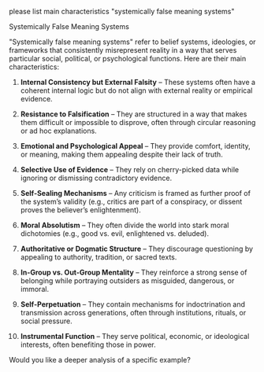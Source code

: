 please list main characteristics "systemically false meaning systems"

Systemically False Meaning Systems

"Systemically false meaning systems" refer to belief systems, ideologies, or frameworks that consistently misrepresent reality in a way that serves particular social, political, or psychological functions. Here are their main characteristics:

1. **Internal Consistency but External Falsity** – These systems often have a coherent internal logic but do not align with external reality or empirical evidence.

2. **Resistance to Falsification** – They are structured in a way that makes them difficult or impossible to disprove, often through circular reasoning or ad hoc explanations.

3. **Emotional and Psychological Appeal** – They provide comfort, identity, or meaning, making them appealing despite their lack of truth.

4. **Selective Use of Evidence** – They rely on cherry-picked data while ignoring or dismissing contradictory evidence.

5. **Self-Sealing Mechanisms** – Any criticism is framed as further proof of the system’s validity (e.g., critics are part of a conspiracy, or dissent proves the believer’s enlightenment).

6. **Moral Absolutism** – They often divide the world into stark moral dichotomies (e.g., good vs. evil, enlightened vs. deluded).

7. **Authoritative or Dogmatic Structure** – They discourage questioning by appealing to authority, tradition, or sacred texts.

8. **In-Group vs. Out-Group Mentality** – They reinforce a strong sense of belonging while portraying outsiders as misguided, dangerous, or immoral.

9. **Self-Perpetuation** – They contain mechanisms for indoctrination and transmission across generations, often through institutions, rituals, or social pressure.

10. **Instrumental Function** – They serve political, economic, or ideological interests, often benefiting those in power.

Would you like a deeper analysis of a specific example?
